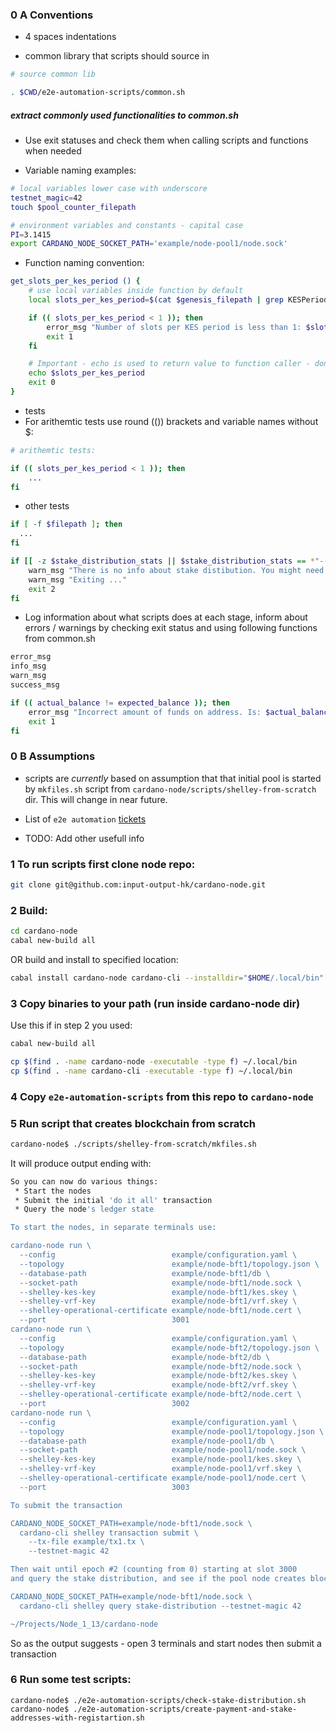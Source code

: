 ### 0 A Conventions

- 4 spaces indentations

- common library that scripts should source in

```bash
# source common lib

. $CWD/e2e-automation-scripts/common.sh
```
##### extract commonly used functionalities to common.sh

- Use exit statuses and check them when calling scripts and functions when needed

- Variable naming examples:

```bash
# local variables lower case with underscore
testnet_magic=42
touch $pool_counter_filepath

# environment variables and constants - capital case
PI=3.1415
export CARDANO_NODE_SOCKET_PATH='example/node-pool1/node.sock'
```

- Function naming convention:

```bash
get_slots_per_kes_period () {
    # use local variables inside function by default
    local slots_per_kes_period=$(cat $genesis_filepath | grep KESPeriod |grep -o '[0-9]\+')

    if (( slots_per_kes_period < 1 )); then
        error_msg "Number of slots per KES period is less than 1: $slots_per_kes_period"
        exit 1
    fi

    # Important - echo is used to return value to function caller - don't use info_msg by mistake here !
    echo $slots_per_kes_period
    exit 0
}
```

- tests
 - For arithemtic tests use round (()) brackets and variable names without $:

```bash
# arithemtic tests:

if (( slots_per_kes_period < 1 )); then
    ...
fi
```
- other tests

```bash
if [ -f $filepath ]; then
  ...
fi

if [[ -z $stake_distribution_stats || $stake_distribution_stats == *"----"* ]]; then
    warn_msg "There is no info about stake distibution. You might need to wait for a little bit longer."
    warn_msg "Exiting ..."
    exit 2
fi
```

-  Log information about what scripts does at each stage, inform about errors / warnings by checking exit status and using following functions from common.sh

```bash
error_msg
info_msg
warn_msg
success_msg

if (( actual_balance != expected_balance )); then
    error_msg "Incorrect amount of funds on address. Is: $actual_balance. Should be: $expected_balance"
    exit 1
fi
```

### 0 B Assumptions

- scripts are *currently* based on assumption that that initial pool is started by `mkfiles.sh` script from `cardano-node/scripts/shelley-from-scratch` dir.
This will change in near future.

- List of `e2e automation` [tickets](https://github.com/input-output-hk/cardano-node/issues?page=2&q=is%3Aissue+is%3Aopen+label%3A%22e2e+automation%22)

- TODO: Add other usefull info

### 1 To run scripts first clone node repo:

```bash
git clone git@github.com:input-output-hk/cardano-node.git
```
### 2 Build:

```bash
cd cardano-node
cabal new-build all
```

OR build and install to specified location:

```bash
cabal install cardano-node cardano-cli --installdir="$HOME/.local/bin"
```

### 3 Copy binaries to your path (run inside cardano-node dir)

Use this if in step 2 you used:

```bash
cabal new-build all
```


```bash
cp $(find . -name cardano-node -executable -type f) ~/.local/bin
cp $(find . -name cardano-cli -executable -type f) ~/.local/bin
```

### 4 Copy `e2e-automation-scripts` from this repo to `cardano-node`


### 5 Run script that creates blockchain from scratch

```bash
cardano-node$ ./scripts/shelley-from-scratch/mkfiles.sh
```

It will produce output ending with:

```bash
So you can now do various things:
 * Start the nodes
 * Submit the initial 'do it all' transaction
 * Query the node's ledger state

To start the nodes, in separate terminals use:

cardano-node run \
  --config                          example/configuration.yaml \
  --topology                        example/node-bft1/topology.json \
  --database-path                   example/node-bft1/db \
  --socket-path                     example/node-bft1/node.sock \
  --shelley-kes-key                 example/node-bft1/kes.skey \
  --shelley-vrf-key                 example/node-bft1/vrf.skey \
  --shelley-operational-certificate example/node-bft1/node.cert \
  --port                            3001
cardano-node run \
  --config                          example/configuration.yaml \
  --topology                        example/node-bft2/topology.json \
  --database-path                   example/node-bft2/db \
  --socket-path                     example/node-bft2/node.sock \
  --shelley-kes-key                 example/node-bft2/kes.skey \
  --shelley-vrf-key                 example/node-bft2/vrf.skey \
  --shelley-operational-certificate example/node-bft2/node.cert \
  --port                            3002
cardano-node run \
  --config                          example/configuration.yaml \
  --topology                        example/node-pool1/topology.json \
  --database-path                   example/node-pool1/db \
  --socket-path                     example/node-pool1/node.sock \
  --shelley-kes-key                 example/node-pool1/kes.skey \
  --shelley-vrf-key                 example/node-pool1/vrf.skey \
  --shelley-operational-certificate example/node-pool1/node.cert \
  --port                            3003

To submit the transaction

CARDANO_NODE_SOCKET_PATH=example/node-bft1/node.sock \
  cardano-cli shelley transaction submit \
    --tx-file example/tx1.tx \
    --testnet-magic 42

Then wait until epoch #2 (counting from 0) starting at slot 3000
and query the stake distribution, and see if the pool node creates blocks

CARDANO_NODE_SOCKET_PATH=example/node-bft1/node.sock \
  cardano-cli shelley query stake-distribution --testnet-magic 42

~/Projects/Node_1_13/cardano-node
```

So as the output suggests - open 3 terminals and start nodes then submit a transaction

### 6 Run some test scripts:

```
cardano-node$ ./e2e-automation-scripts/check-stake-distribution.sh
cardano-node$ ./e2e-automation-scripts/create-payment-and-stake-addresses-with-registartion.sh
```
